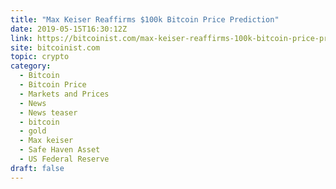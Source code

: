 ```yaml
---
title: "Max Keiser Reaffirms $100k Bitcoin Price Prediction"
date: 2019-05-15T16:30:12Z
link: https://bitcoinist.com/max-keiser-reaffirms-100k-bitcoin-price-prediction/?utm_medium=RSS&utm_source=hune
site: bitcoinist.com
topic: crypto
category:
  - Bitcoin
  - Bitcoin Price
  - Markets and Prices
  - News
  - News teaser
  - bitcoin
  - gold
  - Max keiser
  - Safe Haven Asset
  - US Federal Reserve
draft: false
---
```

